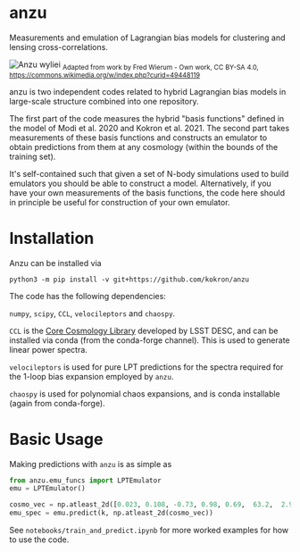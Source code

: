 # anzu

Measurements and emulation of Lagrangian bias models for clustering and lensing cross-correlations.

![Anzu wyliei](http://stanford.edu/~kokron/anzu_2.png)
<sub>Adapted from work by Fred Wierum - Own work, CC BY-SA 4.0, https://commons.wikimedia.org/w/index.php?curid=49448119 <sub>


anzu is two independent codes related to hybrid Lagrangian bias models in large-scale structure combined into one repository.

The first part of the code measures the hybrid "basis functions" defined in the model of Modi et al. 2020 and Kokron et al. 2021. The second part takes measurements of these basis functions and constructs an emulator to obtain predictions from them at any cosmology (within the bounds of the training set). 

It's self-contained such that given a set of N-body simulations used to build emulators you should be able to construct a model. Alternatively, if you have your own measurements of the basis functions, the code here should in principle be useful for construction of your own emulator. 


# Installation

Anzu can be installed via

`python3 -m pip install -v git+https://github.com/kokron/anzu`

The code has the following dependencies:

`numpy`, `scipy`, `CCL`, `velocileptors` and `chaospy`.

`CCL` is the [Core Cosmology Library](https://github.com/LSSTDESC/CCL) developed by LSST DESC, and can be installed via conda (from the conda-forge channel). This is used to generate linear power spectra.

`velocileptors` is used for pure LPT predictions for the spectra required for the 1-loop bias expansion employed by `anzu`. 

`chaospy` is used for polynomial chaos expansions, and is conda installable (again from conda-forge).

# Basic Usage

Making predictions with `anzu` is as simple as 

```python
from anzu.emu_funcs import LPTEmulator
emu = LPTEmulator()

cosmo_vec = np.atleast_2d([0.023, 0.108, -0.73, 0.98, 0.69,  63.2,  2.95,  1.0])
emu_spec = emu.predict(k, np.atleast_2d(cosmo_vec))

```

See `notebooks/train_and_predict.ipynb` for more worked examples for how to use the code.



